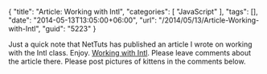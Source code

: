 {
	"title": "Article: Working with Intl",
	"categories": [
		"JavaScript"
	],
	"tags": [],
	"date": "2014-05-13T13:05:00+06:00",
	"url": "/2014/05/13/Article-Working-with-Intl",
	"guid": "5223"
}

<p>
Just a quick note that NetTuts has published an article I wrote on working with the Intl class. Enjoy. <a href="http://code.tutsplus.com/tutorials/working-with-intl--cms-21082">Working with Intl</a>. Please leave comments about the article there. Please post pictures of kittens in the comments below.
</p>